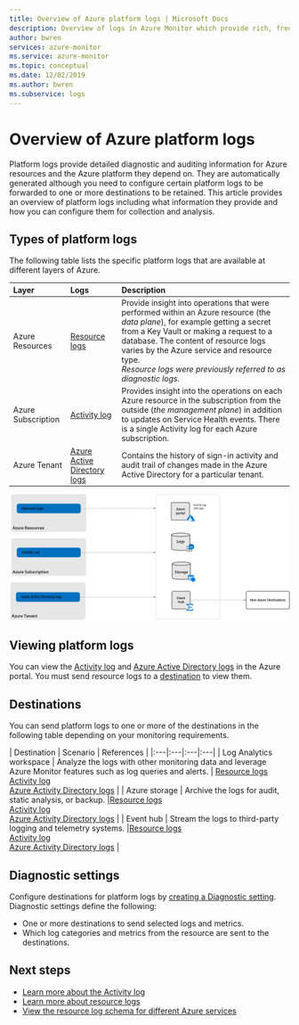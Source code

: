 ```yaml
---
title: Overview of Azure platform logs | Microsoft Docs
description: Overview of logs in Azure Monitor which provide rich, frequent data about the operation of an Azure resource.
author: bwren
services: azure-monitor
ms.service: azure-monitor
ms.topic: conceptual
ms.date: 12/02/2019
ms.author: bwren
ms.subservice: logs
---
```

# Overview of Azure platform logs
Platform logs provide detailed diagnostic and auditing information for Azure resources and the Azure platform they depend on. They are automatically generated although you need to configure certain platform logs to be forwarded to one or more destinations to be retained. This article provides an overview of platform logs including what information they provide and how you can configure them for collection and analysis.

## Types of platform logs
The following table lists the specific platform logs that are available at different layers of Azure.

| Layer | Logs | Description |
|:---|:---|:---|
| Azure Resources | [Resource logs](resource-logs-overview.md) | Provide insight into operations that were performed within an Azure resource (the *data plane*), for example getting a secret from a Key Vault or making a request to a database. The content of resource logs varies by the Azure service and resource type.<br>*Resource logs were previously referred to as diagnostic logs.*  |
| Azure Subscription | [Activity log](activity-logs-overview.md) | Provides insight into the operations on each Azure resource in the subscription from the outside (*the management plane*) in addition to updates on Service Health events. There is a single Activity log for each Azure subscription.   |
| Azure Tenant | [Azure Active Directory logs](../../active-directory/reports-monitoring/overview-reports.md)  | Contains the history of sign-in activity and audit trail of changes made in the Azure Active Directory for a particular tenant.   |


![Platform logs overview](media/platform-logs-overview/logs-overview.png)

## Viewing platform logs
You can view the [Activity log](activity-log-view.md) and [Azure Active Directory logs](../../active-directory/reports-monitoring/overview-reports.md) in the Azure portal. You must send resource logs to a [destination](#destinations) to view them.


## Destinations
You can send platform logs to one or more of the destinations in the following table depending on your monitoring requirements. 

| Destination | Scenario | References |
|:---|:---|:---|:---|
| Log Analytics workspace | Analyze the logs with other monitoring data and leverage Azure Monitor features such as log queries and alerts. | [Resource logs](resource-logs-collect-storage.md)<br>[Activity log](activity-log-collect.md)<br>[Azure Activity Directory logs](../../active-directory/reports-monitoring/howto-integrate-activity-logs-with-log-analytics.md) |
| Azure storage | Archive the logs for audit, static analysis, or backup. |[Resource logs](archive-diagnostic-logs.md)<br>[Activity log](activity-log-export.md)<br>[Azure Activity Directory logs](../../active-directory/reports-monitoring/quickstart-azure-monitor-route-logs-to-storage-account.md) |
| Event hub | Stream the logs to third-party logging and telemetry systems.  |[Resource logs](resource-logs-stream-event-hubs.md)<br>[Activity log](activity-log-export.md)<br>[Azure Activity Directory logs](../../active-directory/reports-monitoring/tutorial-azure-monitor-stream-logs-to-event-hub.md) |


## Diagnostic settings
Configure destinations for platform logs by [creating a Diagnostic setting](diagnostic-settings.md). Diagnostic settings define the following:

- One or more destinations to send selected logs and metrics.
- Which log categories and metrics from the resource are sent to the destinations.



## Next steps

* [Learn more about the Activity log](activity-logs-overview.md)
* [Learn more about resource logs](resource-logs-overview.md)
* [View the resource log schema for different Azure services](diagnostic-logs-schema.md)

